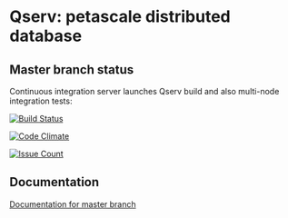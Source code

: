# Qserv: petascale distributed database

## Master branch status

Continuous integration server launches Qserv build and also multi-node integration tests:

[![Build Status](https://travis-ci.org/lsst/qserv.svg?branch=master)](https://travis-ci.org/lsst/qserv)

[![Code Climate](https://codeclimate.com/github/lsst/qserv/badges/gpa.svg)](https://codeclimate.com/github/lsst/qserv)

[![Issue Count](https://codeclimate.com/github/lsst/qserv/badges/issue_count.svg)](https://codeclimate.com/github/lsst/qserv)

## Documentation

[Documentation for master branch](https://qserv.lsst.io/)



